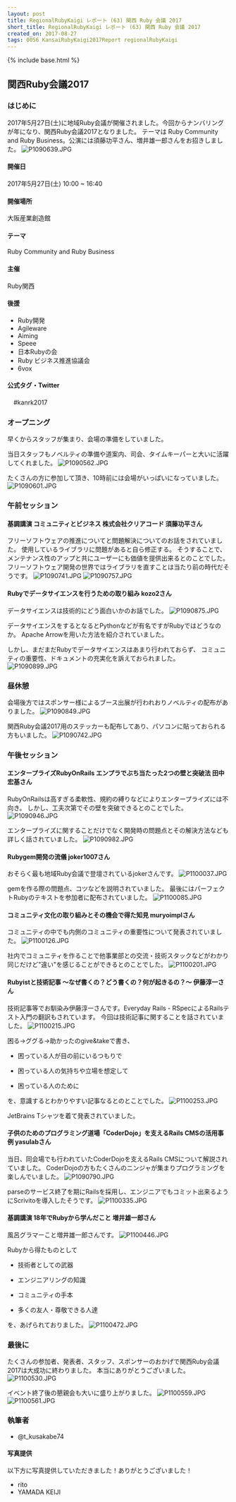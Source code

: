 ```yaml
---
layout: post
title: RegionalRubyKaigi レポート (63) 関西 Ruby 会議 2017
short_title: RegionalRubyKaigi レポート (63) 関西 Ruby 会議 2017
created_on: 2017-08-27
tags: 0056 KansaiRubyKaigi2017Report regionalRubyKaigi
---
```

{% include base.html %}


## 関西Ruby会議2017

### はじめに

2017年5月27日(土)に地域Ruby会議が開催されました。今回からナンバリングが年になり、関西Ruby会議2017となりました。
テーマは Ruby Community and Ruby Business。公演には須藤功平さん、増井雄一郎さんをお招きしました。
![P1090639.JPG]({{base}}{{site.baseurl}}/images/0056-KansaiRubyKaigi2017Report/P1090639.JPG)

#### 開催日

2017年5月27日(土) 10:00 ~ 16:40

#### 開催場所

大阪産業創造館

#### テーマ

Ruby Community and Ruby Business

#### 主催

Ruby関西

#### 後援

* Ruby開発
* Agileware
* Aiming
* Speee
* 日本Rubyの会
* Ruby ビジネス推進協議会
* 6vox


#### 公式タグ・Twitter

　#kanrk2017

### オープニング

早くからスタッフが集まり、会場の準備をしていました。

当日スタッフもノベルティの準備や道案内、司会、タイムキーパーと大いに活躍してくれました。
![P1090562.JPG]({{base}}{{site.baseurl}}/images/0056-KansaiRubyKaigi2017Report/P1090562.JPG)

たくさんの方に参加して頂き、10時前には会場がいっぱいになっていました。
![P1090601.JPG]({{base}}{{site.baseurl}}/images/0056-KansaiRubyKaigi2017Report/P1090601.JPG)

### 午前セッション

#### 基調講演 コミュニティとビジネス 株式会社クリアコード 須藤功平さん

フリーソフトウェアの推進についてと問題解決についてのお話をされていました。
使用しているライブラリに問題があると自ら修正する。
そうすることで、メンテナンス性のアップと共にユーザーにも価値を提供出来るとのことでした。
フリーソフトウェア開発の世界ではライブラリを直すことは当たり前の時代だそうです。
![P1090741.JPG]({{base}}{{site.baseurl}}/images/0056-KansaiRubyKaigi2017Report/P1090741.JPG)
![P1090757.JPG]({{base}}{{site.baseurl}}/images/0056-KansaiRubyKaigi2017Report/P1090757.JPG)

#### Rubyでデータサイエンスを行うための取り組み kozo2さん

データサイエンスは技術的にどう面白いかのお話でした。
![P1090875.JPG]({{base}}{{site.baseurl}}/images/0056-KansaiRubyKaigi2017Report/P1090875.JPG)

データサイエンスをするとなるとPythonなどが有名ですがRubyではどうなのか。
Apache Arrowを用いた方法を紹介されていました。

しかし、まだまだRubyでデータサイエンスはあまり行われておらず、
コミュニティの重要性、ドキュメントの充実化を訴えておられました。
![P1090899.JPG]({{base}}{{site.baseurl}}/images/0056-KansaiRubyKaigi2017Report/P1090899.JPG)

### 昼休憩

会場後方ではスポンサー様によるブース出展が行われおりノベルティの配布がありました。
![P1090849.JPG]({{base}}{{site.baseurl}}/images/0056-KansaiRubyKaigi2017Report/P1090849.JPG)

関西Ruby会議2017用のステッカーも配布してあり、パソコンに貼っておられる方もいました。
![P1090742.JPG]({{base}}{{site.baseurl}}/images/0056-KansaiRubyKaigi2017Report/P1090742.JPG)

### 午後セッション

#### エンタープライズRubyOnRails エンプラでぶち当たった2つの壁と突破法 田中宏基さん

RubyOnRailsは高すぎる柔軟性、規約の縛りなどによりエンタープライズには不向き。
しかし、工夫次第でその壁を突破できるとのことでした。
![P1090946.JPG]({{base}}{{site.baseurl}}/images/0056-KansaiRubyKaigi2017Report/P1090946.JPG)

エンタープライズに関することだけでなく開発時の問題点とその解決方法なども詳しく話されていました。
![P1090982.JPG]({{base}}{{site.baseurl}}/images/0056-KansaiRubyKaigi2017Report/P1090982.JPG)

#### Rubygem開発の流儀 joker1007さん

おそらく最も地域Ruby会議で登壇されているjokerさんです。
![P1100037.JPG]({{base}}{{site.baseurl}}/images/0056-KansaiRubyKaigi2017Report/P1100037.JPG)

gemを作る際の問題点、コツなどを説明されていました。
最後にはパーフェクトRubyのテキストを参加者に配布されていました。
![P1100085.JPG]({{base}}{{site.baseurl}}/images/0056-KansaiRubyKaigi2017Report/P1100085.JPG)

#### コミュニティ文化の取り組みとその機会で得た知見 muryoimplさん

コミュニティの中でも内側のコミュニティの重要性について発表されていました。
![P1100126.JPG]({{base}}{{site.baseurl}}/images/0056-KansaiRubyKaigi2017Report/P1100126.JPG)

社内でコミュニティを作ることで他事業部との交流・技術スタックなどがわかり
同じだけど"違い"を感じることができるとのことでした。
![P1100201.JPG]({{base}}{{site.baseurl}}/images/0056-KansaiRubyKaigi2017Report/P1100201.JPG)

#### Rubyistと技術記事 〜なぜ書くの？どう書くの？何が起きるの？〜 伊藤淳一さん

技術記事等でお馴染み伊藤淳一さんです。Everyday Rails - RSpecによるRailsテスト入門の翻訳もされています。
今回は技術記事に関することを話されていました。
![P1100215.JPG]({{base}}{{site.baseurl}}/images/0056-KansaiRubyKaigi2017Report/P1100215.JPG)

困る→ググる→助かったのgive&amp;takeで書き、

* 困っている人が目の前にいるつもりで


* 困っている人の気持ちや立場を想定して


* 困っている人のために


を、意識するとわかりやすい記事なるとのとことでした。
![P1100253.JPG]({{base}}{{site.baseurl}}/images/0056-KansaiRubyKaigi2017Report/P1100253.JPG)

JetBrains Tシャツを着て発表されていました。

#### 子供のためのプログラミング道場「CoderDojo」を支えるRails CMSの活用事例 yasulabさん

当日、同会場でも行われていたCoderDojoを支えるRails CMSについて解説されていました。
CoderDojoの方もたくさんのニンジャが集まりプログラミングを楽しんでいました。
![P1090790.JPG]({{base}}{{site.baseurl}}/images/0056-KansaiRubyKaigi2017Report/P1090790.JPG)

parseのサービス終了を期にRailsを採用し、エンジニアでもコミット出来るようにScrivitoを導入したそうです。
![P1100335.JPG]({{base}}{{site.baseurl}}/images/0056-KansaiRubyKaigi2017Report/P1100335.JPG)

#### 基調講演 18年でRubyから学んだこと 増井雄一郎さん

風呂グラマーこと増井雄一郎さんです。
![P1100446.JPG]({{base}}{{site.baseurl}}/images/0056-KansaiRubyKaigi2017Report/P1100446.JPG)

Rubyから得たものとして

* 技術者としての武器


* エンジニアリングの知識


* コミュニティの手本


* 多くの友人・尊敬できる人達


を、あげられておりました。
![P1100472.JPG]({{base}}{{site.baseurl}}/images/0056-KansaiRubyKaigi2017Report/P1100472.JPG)

### 最後に

たくさんの参加者、発表者、スタッフ、スポンサーのおかげで関西Ruby会議2017は大成功に終わりました。
本当にありがとうございました。
![P1100530.JPG]({{base}}{{site.baseurl}}/images/0056-KansaiRubyKaigi2017Report/P1100530.JPG)

イベント終了後の懇親会も大いに盛り上がりました。
![P1100559.JPG]({{base}}{{site.baseurl}}/images/0056-KansaiRubyKaigi2017Report/P1100559.JPG)
![P1100561.JPG]({{base}}{{site.baseurl}}/images/0056-KansaiRubyKaigi2017Report/P1100561.JPG)

### 執筆者

* @t_kusakabe74


#### 写真提供

以下方に写真提供していただきました！ありがとうございました！

* rito
* YAMADA KEIJI



